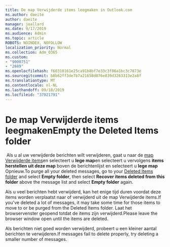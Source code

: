 ```yaml
---
title: De map Verwijderde items leegmaken in Outlook.com
ms.author: daeite
author: daeite
manager: joallard
ms.date: 9/17/2019
ms.audience: Admin
ms.topic: article
ROBOTS: NOINDEX, NOFOLLOW
localization_priority: Normal
ms.collection: Adm_O365
ms.custom:
- "9000751"
- "2689"
ms.openlocfilehash: f60310161e25ca91b8bf7e33c3f06a1bc3c7873e
ms.sourcegitcommit: b8b62ff3de7b7a21658d076e839d3263313e2a8f
ms.translationtype: MT
ms.contentlocale: nl-NL
ms.lasthandoff: 09/18/2019
ms.locfileid: "37021791"
---
```

# <a name="empty-the-deleted-items-folder"></a><span data-ttu-id="b820f-102">De map Verwijderde items leegmaken</span><span class="sxs-lookup"><span data-stu-id="b820f-102">Empty the Deleted Items folder</span></span>

<span data-ttu-id="b820f-103"> Als u al uw verwijderde berichten wilt verwijderen, gaat u naar de [map Verwijderde items](https://outlook.live.com/mail/deleteditems)en selecteert u **lege map**en selecteert u vervolgens **items herstellen uit deze map** boven de berichtenlijst en selecteert u **lege map**   Opnieuw.</span><span class="sxs-lookup"><span data-stu-id="b820f-103">To purge all your deleted messages, go to your [Deleted Items folder](https://outlook.live.com/mail/deleteditems) and select **Empty folder**, then select **Recover items deleted from this folder** above the message list and select **Empty folder** again.</span></span>

<span data-ttu-id="b820f-104">Als u veel berichten hebt verwijderd, kan het enige tijd duren voordat deze items worden verplaatst naar of verwijderd uit de map Verwijderde items.</span><span class="sxs-lookup"><span data-stu-id="b820f-104">If you've deleted a lot of messages, it may take some time for those items to move to or be purged from the Deleted Items folder.</span></span> <span data-ttu-id="b820f-105">Laat het browservenster geopend totdat de items zijn verwijderd.</span><span class="sxs-lookup"><span data-stu-id="b820f-105">Please leave the browser window open until the items are deleted.</span></span>

<span data-ttu-id="b820f-106">Als berichten niet goed worden verwijderd, probeert u een kleiner aantal berichten te verwijderen.</span><span class="sxs-lookup"><span data-stu-id="b820f-106">If messages fail to delete properly, try deleting a smaller number of messages.</span></span>